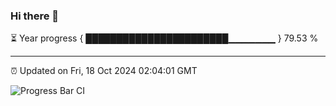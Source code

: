 ### Hi there 👋

⏳ Year progress { ███████████████████████▁▁▁▁▁▁▁ } 79.53 %

---

⏰ Updated on Fri, 18 Oct 2024 02:04:01 GMT

![Progress Bar CI](https://github.com/IshwaranRudhara/GIT-ACTION/workflows/Progress%20Bar%20CI/badge.svg)
